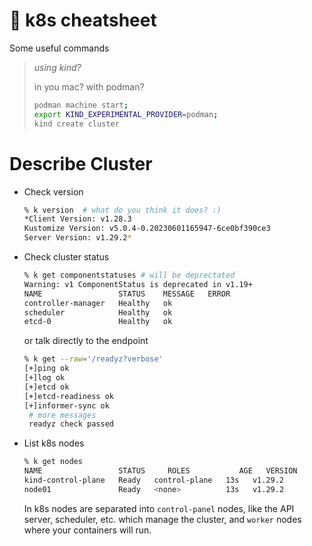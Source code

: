 # 📝 k8s cheatsheet

Some useful commands

> *using kind?*
> 
> in you mac? with podman? 
>  
> ```bash
> podman machine start;
> export KIND_EXPERIMENTAL_PROVIDER=podman;
> kind create cluster
> ```

# Describe Cluster

- Check version
    
    ```bash
    % k version  # what do you think it does? :)
    *Client Version: v1.28.3
    Kustomize Version: v5.0.4-0.20230601165947-6ce0bf390ce3
    Server Version: v1.29.2*
    ```
    
- Check cluster status
    
    ```bash
    % k get componentstatuses # will be deprectated 
    Warning: v1 ComponentStatus is deprecated in v1.19+
    NAME                 STATUS    MESSAGE   ERROR
    controller-manager   Healthy   ok        
    scheduler            Healthy   ok        
    etcd-0               Healthy   ok  
    ```
    
    or talk directly to the endpoint
    
    ```bash
    % k get --raw='/readyz?verbose' 
    [+]ping ok
    [+]log ok
    [+]etcd ok
    [+]etcd-readiness ok
    [+]informer-sync ok
     # more messages 
     readyz check passed
    ```
    
- List k8s nodes
    
    ```bash
    % k get nodes
    NAME                 STATUS     ROLES           AGE   VERSION
    kind-control-plane   Ready   control-plane   13s   v1.29.2
    node01               Ready   <none>          13s   v1.29.2
    ```
    
    In k8s nodes are separated into `control-panel` nodes, like the API server,
    scheduler, etc. which manage the cluster, and `worker` nodes where your
    containers will run.


